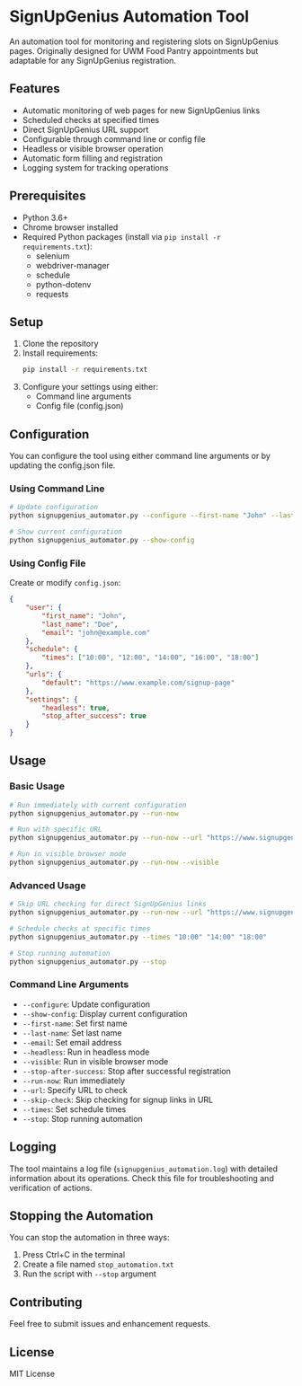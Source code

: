 # SignUpGenius Automation Tool

An automation tool for monitoring and registering slots on SignUpGenius pages. Originally designed for UWM Food Pantry appointments but adaptable for any SignUpGenius registration.

## Features

- Automatic monitoring of web pages for new SignUpGenius links
- Scheduled checks at specified times
- Direct SignUpGenius URL support
- Configurable through command line or config file
- Headless or visible browser operation
- Automatic form filling and registration
- Logging system for tracking operations

## Prerequisites

- Python 3.6+
- Chrome browser installed
- Required Python packages (install via `pip install -r requirements.txt`):
  - selenium
  - webdriver-manager
  - schedule
  - python-dotenv
  - requests

## Setup

1. Clone the repository
2. Install requirements:
   ```bash
   pip install -r requirements.txt
   ```
3. Configure your settings using either:
   - Command line arguments
   - Config file (config.json)

## Configuration

You can configure the tool using either command line arguments or by updating the config.json file.

### Using Command Line

```bash
# Update configuration
python signupgenius_automator.py --configure --first-name "John" --last-name "Doe" --email "john@example.com"

# Show current configuration
python signupgenius_automator.py --show-config
```

### Using Config File

Create or modify `config.json`:
```json
{
    "user": {
        "first_name": "John",
        "last_name": "Doe",
        "email": "john@example.com"
    },
    "schedule": {
        "times": ["10:00", "12:00", "14:00", "16:00", "18:00"]
    },
    "urls": {
        "default": "https://www.example.com/signup-page"
    },
    "settings": {
        "headless": true,
        "stop_after_success": true
    }
}
```

## Usage

### Basic Usage

```bash
# Run immediately with current configuration
python signupgenius_automator.py --run-now

# Run with specific URL
python signupgenius_automator.py --run-now --url "https://www.signupgenius.com/go/example"

# Run in visible browser mode
python signupgenius_automator.py --run-now --visible
```

### Advanced Usage

```bash
# Skip URL checking for direct SignUpGenius links
python signupgenius_automator.py --run-now --url "https://www.signupgenius.com/go/example" --skip-check

# Schedule checks at specific times
python signupgenius_automator.py --times "10:00" "14:00" "18:00"

# Stop running automation
python signupgenius_automator.py --stop
```

### Command Line Arguments

- `--configure`: Update configuration
- `--show-config`: Display current configuration
- `--first-name`: Set first name
- `--last-name`: Set last name
- `--email`: Set email address
- `--headless`: Run in headless mode
- `--visible`: Run in visible browser mode
- `--stop-after-success`: Stop after successful registration
- `--run-now`: Run immediately
- `--url`: Specify URL to check
- `--skip-check`: Skip checking for signup links in URL
- `--times`: Set schedule times
- `--stop`: Stop running automation

## Logging

The tool maintains a log file (`signupgenius_automation.log`) with detailed information about its operations. Check this file for troubleshooting and verification of actions.

## Stopping the Automation

You can stop the automation in three ways:
1. Press Ctrl+C in the terminal
2. Create a file named `stop_automation.txt`
3. Run the script with `--stop` argument

## Contributing

Feel free to submit issues and enhancement requests.

## License

MIT License
